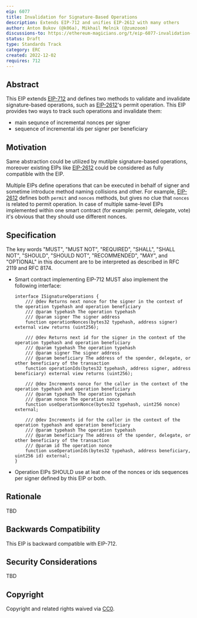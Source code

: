 ```yaml
---
eip: 6077
title: Invalidation for Signature-Based Operations
description: Extends EIP-712 and unifies EIP-2612 with many others
author: Anton Bukov (@k06a), Mikhail Melnik (@zumzoom)
discussions-to: https://ethereum-magicians.org/t/eip-6077-invalidation-abstraction-for-signature-based-operations/12162
status: Draft
type: Standards Track
category: ERC
created: 2022-12-02
requires: 712
---
```


## Abstract

This EIP extends [EIP-712](./eip-712.md) and defines two methods to validate and invalidate signature-based operations, such as [EIP-2612](./eip-20.md)'s permit operation. This EIP provides two ways to track such operations and invalidate them:

- main sequnce of incremental nonces per signer
- sequence of incremental ids per signer per beneficiary

## Motivation

Same abstraction could be utilized by mutilple signature-based operations, moreover existing EIPs like [EIP-2612](./eip-2612.md) could be considered as fully compatible with the EIP.

Multiple EIPs define operations that can be executed in behalf of signer and sometime introduce method naming collisions and other. For example, [EIP-2612](./eip-2612.md) defines both `permit` and `nonces` methods, but gives no clue that `nonces` is related to permit operation. In case of multiple same-level EIPs implemented within one smart contract (for example: permit, delegate, vote) it's obvious that they should use different nonces.

## Specification

The key words "MUST", "MUST NOT", "REQUIRED", "SHALL", "SHALL NOT", "SHOULD", "SHOULD NOT", "RECOMMENDED", "MAY", and "OPTIONAL" in this document are to be interpreted as described in RFC 2119 and RFC 8174.

- Smart contract implementing EIP-712 MUST also implement the following interface:

    ```solidity
    interface ISignatureOperations {
        /// @dev Returns next nonce for the signer in the context of the operation typehash and operation beneficiary
        /// @param typehash The operation typehash
        /// @param signer The signer address
        function operationNonces(bytes32 typehash, address signer) external view returns (uint256);

        /// @dev Returns next id for the signer in the context of the operation typehash and operation beneficiary
        /// @param typehash The operation typehash
        /// @param signer The signer address
        /// @param beneficiary The address of the spender, delegate, or other beneficiary of the transaction
        function operationIds(bytes32 typehash, address signer, address beneficiary) external view returns (uint256);

        /// @dev Increments nonce for the caller in the context of the operation typehash and operation beneficiary
        /// @param typehash The operation typehash
        /// @param nonce The operation nonce
        function useOperationNonce(bytes32 typehash, uint256 nonce) external;

        /// @dev Increments id for the caller in the context of the operation typehash and operation beneficiary
        /// @param typehash The operation typehash
        /// @param beneficiary The address of the spender, delegate, or other beneficiary of the transaction
        /// @param id The operation nonce
        function useOperationIds(bytes32 typehash, address beneficiary, uint256 id) external;
    }
    ```

- Operation EIPs SHOULD use at leat one of the nonces or ids sequences per signer defined by this EIP or both.

## Rationale

TBD

## Backwards Compatibility

This EIP is backward compatible with EIP-712.

## Security Considerations

TBD

## Copyright

Copyright and related rights waived via [CC0](../LICENSE.md).
